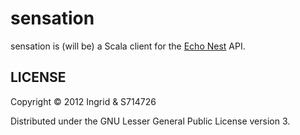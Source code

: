 sensation
=========
sensation is (will be) a Scala client for the
[Echo Nest](http://the.echonest.com "The Echo Nest") API.

LICENSE
-------
Copyright &copy; 2012 Ingrid &amp; S714726

Distributed under the GNU Lesser General Public License version 3.
